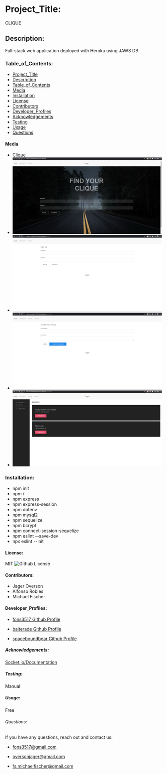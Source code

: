 # Project_Title:

CLIQUE

## Description:

Full-stack web application deployed with Heroku using JAWS DB

### Table_of_Contents:

- [Project_Title](#project_title)
- [Description](#description)
- [Table_of_Contents](#table_of_contents)
- [Media](#media)
- [Installation](#installation)
- [License](#license)
- [Contributors](#contributors)
- [Developer_Profiles](#developer_profiles)
- [Acknowledgements](#acknowledgements)
- [Testing](#testing)
- [Usage](#usage)
- [Questions](#questions)

#### Media

- [Clique](https://obscure-scrubland-68562.herokuapp.com/)
- ![Clique Homepage](public/images/CliqueHomepage.jpg)
- ![Signup Page](public/images/signupPage.jpg)
- ![Create Group](public/images/createGroup.jpg)
- ![Group List](public/images/groupList1.jpg)

### Installation:

- npm init
- npm i
- npm express
- npm express-session
- npm dotenv
- npm mysql2
- npm sequelize
- npm bcrypt
- npm connect-session-sequelize
- npm eslint --save-dev
- npx eslint --init

#### License:

MIT
![Github License](https://img.shields.io/badge/license-MIT-blue.svg)

#### Contributors:

- Jager Overson
- Alfonso Robles
- Michael Fischer

#### Developer_Profiles:

- [fons3517 Github Profile](https://github.com/fons3517)

- [baiterade Github Profile](https://github.com/baiterade)

- [spaceboundbear Github Profile](https://github.com/spaceboundbear)

##### Acknowledgements:

[Socket.io/Documentation](https://socket.io/)

##### Testing:

Manual

##### Usage:

Free

###### Questions:

If you have any questions, reach out and contact us:

- fons3517@gmail.com

- oversonjager@gmail.com

- fs.michaelfischer@gmail.com
